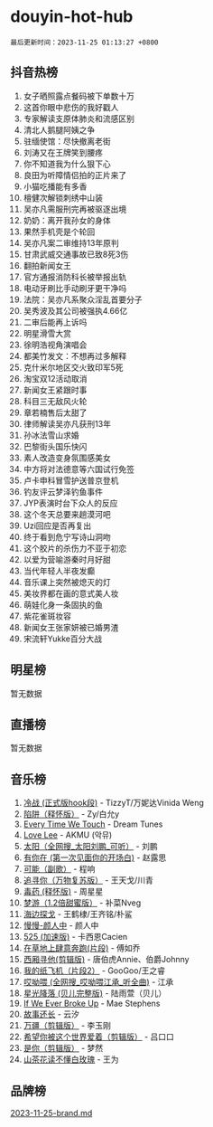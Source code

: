 # douyin-hot-hub

`最后更新时间：2023-11-25 01:13:27 +0800`

## 抖音热榜

1. 女子晒照露点餐码被下单数十万
1. 这首你眼中悲伤的我好戳人
1. 专家解读支原体肺炎和流感区别
1. 清北人鹅腿阿姨之争
1. 驻缅使馆：尽快撤离老街
1. 刘涛又在王牌笑到腰疼
1. 你不知道我为什么狠下心
1. 良田为听障情侣拍的正片来了
1. 小猫吃播能有多香
1. 檀健次解锁刺绣中山装
1. 吴亦凡需服刑完再被驱逐出境
1. 奶奶：离开我孙女的身体
1. 果然手机壳是个轮回
1. 吴亦凡案二审维持13年原判
1. 甘肃武威交通事故已致8死3伤
1. 翻拍新闻女王
1. 官方通报消防科长被举报出轨
1. 电动牙刷比手动刷牙更干净吗
1. 法院：吴亦凡系聚众淫乱首要分子
1. 吴秀波及其公司被强执4.66亿
1. 二审后能再上诉吗
1. 明星滑雪大赏
1. 徐明浩视角演唱会
1. 都美竹发文：不想再过多解释
1. 克什米尔地区交火致印军5死
1. 淘宝双12活动取消
1. 新闻女王紧跟时事
1. 科目三无敌风火轮
1. 章若楠售后太甜了
1. 律师解读吴亦凡获刑13年
1. 孙冰法雪山求婚
1. 巴黎街头国乐快闪
1. 素人改造变身氛围感美女
1. 中方将对法德意等六国试行免签
1. 卢卡申科冒雪护送普京登机
1. 钓友评云梦泽钓鱼事件
1. JYP表演时台下众人的反应
1. 这个冬天总要来趟漠河吧
1. Uzi回应是否再复出
1. 终于看到危宁写诗山洞吻
1. 这个胶片的杀伤力不亚于初恋
1. 以爱为营喻游秦时月好甜
1. 当代年轻人半夜发癫
1. 音乐课上突然被熄灭的灯
1. 美妆界都在画的意式美人妆
1. 萌娃化身一条固执的鱼
1. 紫花雀斑妆容
1. 新闻女王张家妍被已婚男渣
1. 宋流轩Yukke百分大战

## 明星榜

暂无数据

## 直播榜

暂无数据

## 音乐榜

1. [冷战 (正式版hook段)](https://sf3-cdn-tos.douyinstatic.com/obj/tos-cn-ve-2774/oMuEoiBasWApEMVDgNiI8VAByNmwo5J0pyf8Yx) - TizzyT/万妮达Vinida Weng
1. [陷阱（释怀版）](https://sf3-cdn-tos.douyinstatic.com/obj/tos-cn-ve-2774/oE8C21LeZrzKLDFfQYgMzx4GAIHageG5IzayY7) - Zy/白允y
1. [Every Time We Touch](https://sf3-cdn-tos.douyinstatic.com/obj/tos-cn-ve-2774/ogN6lUKQeBBfEVhIOMikG1CcJjugxk1tztZyhP) - Dream Tunes
1. [Love Lee](https://sf3-cdn-tos.douyinstatic.com/obj/tos-cn-ve-2774/o05GbkJGbCBTdDnMtB0fwOYgkeZp23vrWQDQBS) - AKMU (악뮤)
1. [太阳（全网搜_太阳刘鹏_可听）](https://sf3-cdn-tos.douyinstatic.com/obj/tos-cn-ve-2774/ogWbyIQnlBFImVbeDocRdCIYtBHlbJXgfZMvgz) - 刘鹏
1. [有你在 (第一次见面你的开场白)](https://sf6-cdn-tos.douyinstatic.com/obj/tos-cn-ve-2774/oAthrQ3ClJBfI57uBoFEgNDYtNCZ0TSYQQfxQ0) - 赵露思
1. [可能（副歌）](https://sf6-cdn-tos.douyinstatic.com/obj/tos-cn-ve-2774/cde1731888894259b333569393c2fb51) - 程响
1. [追寻你（万物复苏版）](https://sf3-cdn-tos.douyinstatic.com/obj/tos-cn-ve-2774/oYeAZJsbjIDit9APmBg8u6uDUQnHmoCf3gbo74) - 王天戈/川青
1. [毒药 (释怀版)](https://sf3-cdn-tos.douyinstatic.com/obj/tos-cn-ve-2774/oYILMEAzspdZBIzy4frJNB8ZHPHWAhiwowd4Ad) - 周星星
1. [梦游（1.2倍甜蜜版）](https://sf3-cdn-tos.douyinstatic.com/obj/tos-cn-ve-2774/o4gyAUm8hwufoEABmwVIiQtHsFuGzAEEWtNMzo) - 补菜Nveg
1. [海边探戈](https://sf6-cdn-tos.douyinstatic.com/obj/tos-cn-ve-2774/os9gE0VQCGqt6VQkZDyBBYvfSDY0QFe3vVmubn) - 王鹤棣/王齐铭/朴鲨
1. [慢慢-颜人中](https://sf6-cdn-tos.douyinstatic.com/obj/tos-cn-ve-2774/ocjHNfBXdBxQNC8ZGAeoLMFTUgtBg8bkExunDC) - 颜人中
1. [525 (加速版)](https://sf3-cdn-tos.douyinstatic.com/obj/tos-cn-ve-2774/oIfKCtqfDyP8Vc9FpAPgWMyezT6LnDT1abRwGg) - 卡西恩Cacien
1. [在草地上肆意奔跑(片段)](https://sf3-cdn-tos.douyinstatic.com/obj/tos-cn-ve-2774/8831d494742f45dabdfa8adb8b817259) - 傅如乔
1. [西厢寻他(剪辑版)](https://sf6-cdn-tos.douyinstatic.com/obj/tos-cn-ve-2774/oUsAVfAQKlRNxEv5qxvIB8o5qmIWUcXbzJKJhw) - 唐伯虎Annie、伯爵Johnny
1. [我的纸飞机（片段2）](https://sf6-cdn-tos.douyinstatic.com/obj/tos-cn-ve-2774/oM2ZrKcg2CD5AeRB2gkeXOFB1IxAGJdZPazYHf) - GooGoo/王之睿
1. [哎呦喂 (全网搜_哎呦喂江承_听全曲)](https://sf3-cdn-tos.douyinstatic.com/obj/tos-cn-ve-2774/o0uEo63ECfIFdmwKF5HMzF1FCfItHEagDDeCAL) - 江承
1. [星光降落 (贝儿完整版)](https://sf6-cdn-tos.douyinstatic.com/obj/tos-cn-ve-2774/okwB9hAwyAtsFFkFBzAX1hOOfQuIoMNs0W2Mwr) - 陆雨萱（贝儿）
1. [If We Ever Broke Up](https://sf6-cdn-tos.douyinstatic.com/obj/tos-cn-ve-2774/o8onj5HDk0ImtBmO0URBfeyCDXQJMYkQ1gb8Zy) - Mae Stephens
1. [故事还长](https://sf6-cdn-tos.douyinstatic.com/obj/tos-cn-ve-2774/30a26758c8594f0ab81ac675c33ee2c5) - 云汐
1. [万疆（剪辑版）](https://sf3-cdn-tos.douyinstatic.com/obj/tos-cn-ve-2774/ooG7oVgFlDTelKCjCsTTobQvbdtj1BBQXnfZd8) - 李玉刚
1. [希望你被这个世界爱着（剪辑版）](https://sf6-cdn-tos.douyinstatic.com/obj/tos-cn-ve-2774/oo4H3BfEygN7l7bQaMBOZHCQ1eI4FqtED5skQ2) - 吕口口
1. [是你（剪辑版）](https://sf3-cdn-tos.douyinstatic.com/obj/tos-cn-ve-2774/46019dae783c4c969944217fe1cfafc4) - 梦然
1. [山茶花读不懂白玫瑰](https://sf3-cdn-tos.douyinstatic.com/obj/tos-cn-ve-2774/osfn8B7DktrRHEPJgPCfDbw7QDQEkwC16BxZg9) - 王为

## 品牌榜

[2023-11-25-brand.md](2023-11-25-brand.md)
